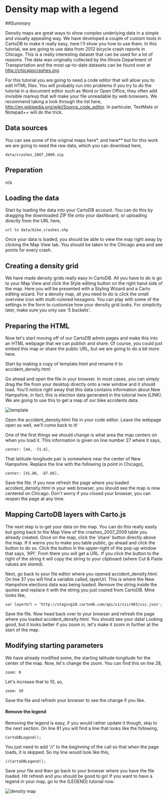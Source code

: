 Density map with a legend
== 

##Summary

Density maps are great ways to show complex underlying data in a simple and visually appealing way. We have developed a couple of custom tools in CartoDB to make it really easy, here I'll show you how to use them. In this tutorial, we are going to use data from 2012 bicycle crash reports in Chicago. This is a really interesting dataset that can be used for a lot of reasons. The data was originally collected by the Illinois Department of Transportation and the most up-to-date datasets can be found over at http://chicagocrashes.org.

For this tutorial you are going to need a code editor that will allow you to edit HTML files. You will probably run into problems if you try to do the tutorial in a document editor such as Word or Open Office, they often add invisible markup that will make your file unreadable by web browsers. We recommend taking a look through the list here, http://en.wikipedia.org/wiki/Source_code_editor. In particular, TextMate or Notepad++ will do the trick. 

## Data sources

You can see some of the original maps here*, and here** but for this work we are going to need the raw data, which you can download here,

	data/crashes_2007_2009.zip

## Preparation

n/a

## Loading the data

Start by loading the data into your CartoDB account. You can do this by dragging the downloaded ZIP file onto your dashboard, or uploading directly from the URL here,

	url to data/bike_crashes.shp

Once your data is loaded, you should be able to view the map right away by clicking the Map View tab. You should be taken to the Chicago area and see points for every crash. 

## Creating a density grid

We have made density grids really easy in CartoDB. All you have to do is go to your Map View and click the Style editing button on the right hand side of the map. Here you will be presented with a Styling Wizard and a Carto editing wizard. For a density map, all you need to do is click the small overview icon with multi-colored hexagons. You can play with some of the settings in the form to customize how your density grid looks. For simplicity later, make sure you only use '5 buckets'.

## Preparing the HTML

Now let's start moving off of our CartoDB admin pages and make this into an HTML webpage that we can publish and share. Of course, you could just embed this map or share the public URL, but we are going to do a bit more here.

Start by making a copy of template.html and rename it to accident_density.html

Go ahead and open the file in your browser. In most cases, you can simply drag the file from your desktop directly onto a new window and it should load. You'll notice right away that this data contains information about New Hampshire, in fact, this is election data generated in the tutorial here (LINK). We are going to use this to get a map of our bike accidents data. 

![template](http://i.imgur.com/muerP.png)

Open the accident_density.html file in your code editor. Leave the webpage open as well, we'll come back to it!

One of the first things we should change is what area the map centers on when you load it. This information is given on line number 27 where it says,

	center: [44, -71.6], 

That latitude-longitude pair is somewhere near the center of New Hampshire. Replace the line with the following (a point in Chicago),

	center: [41.86, -87.66],

Save the file. If you now refresh the page where you loaded accident_density.html in your web browser, you should see the map is now centered on Chicago. Don't worry if you closed your browser, you can reopen the page at any time. 

## Mapping CartoDB layers with Carto.js

The next step is to get your data on the map. You can do this really easily but going back to the Map View of the crashes_2007_2009 table you already created. Once on the map, click the 'share' button directly above the map. If it warns you to make you table public, go ahead and click the button to do so. Click the button in the upper-right of the pop-up window that says, 'API'. From there you will get a URL. If you click the button to the right of the string it will copy the string to your clipboard (where Cut & Paste values are stored).

Next, go back to your file editor where you opened accident_density.html. On line 37 you will find a variable called, layerUrl. This is where the New Hampshire elections data was being loaded. Remove the string inside the quotes and replace it with the string you just copied from CartoDB. Mine looks like,

	var layerUrl = 'http://staging20.cartodb.com/api/v1/viz/483/viz.json';

Save the file. Now head back over to your browser and refresh the page where you loaded accident_density.html. You should see your data! Looking good, but it looks better if you zoom in, let's make it zoom in further at the start of the map. 

## Modifying starting parameters

We have already modified some, the starting latitude-longitude for the center of the map. Now, let's change the zoom. You can find this on line 28,

	zoom: 8

Let's increase that to 10, so,

	zoom: 10

Save the file and refresh your browser to see the change if you like. 

#### Remove the legend

Removing the legend is easy, if you would rather update it though, skip to the next section. On line 81 you will find a line that looks like the following,

	CartoDBLegend();

You just need to add '//' to the beginning of the call so that when the page loads, it is skipped. So my line would look like this,

	//CartoDBLegend();

Save your file and then go back to your browser where you have the file loaded. Hit refresh and you should be good to go! If you want to have a legend in your  map, go to the (LEGEND) tutorial now.

![density map](http://i.imgur.com/5RhPU.png)





